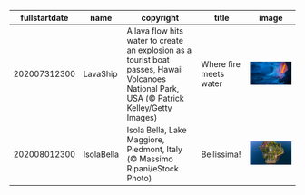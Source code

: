 |fullstartdate|name|copyright|title|image|
|--|--|--|--|--|
202007312300|LavaShip|A lava flow hits water to create an explosion as a tourist boat passes, Hawaii Volcanoes National Park, USA  (© Patrick Kelley/Getty Images)|Where fire meets water|![](/en-GB/2020/08/202007312300LavaShip.jpg)|
202008012300|IsolaBella|Isola Bella, Lake Maggiore, Piedmont, Italy (© Massimo Ripani/eStock Photo)|Bellissima!|![](/en-GB/2020/08/202008012300IsolaBella.jpg)|
